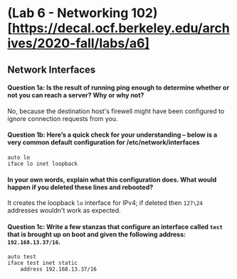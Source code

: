 # (Lab 6 - Networking 102)[https://decal.ocf.berkeley.edu/archives/2020-fall/labs/a6]

## Network Interfaces

#### Question 1a: Is the result of running ping enough to determine whether or not you can reach a server? Why or why not?

No, because the destination host's firewell might have been configured to ignore connection requests from you.

#### Question 1b: Here’s a quick check for your understanding – below is a very common default configuration for /etc/network/interfaces

```
auto lo
iface lo inet loopback
```

#### In your own words, explain what this configuration does. What would happen if you deleted these lines and rebooted?

It creates the loopback ```lo``` interface for IPv4; if deleted then ```127\24``` addresses wouldn't work as expected.

#### Question 1c: Write a few stanzas that configure an interface called ```test``` that is brought up on boot and given the following address: ```192.168.13.37/16```.

```
auto test
iface test inet static
	address 192.168.13.37/16
```



